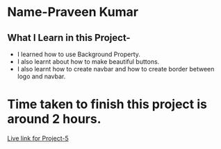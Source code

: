# Name-Praveen Kumar 

 ## What I Learn in this Project-

- I learned how to use Background Property.
- I also learnt about how to make beautiful buttons.
- I also learnt how to create navbar and how to   create border between logo and navbar.

# Time taken to finish this project is around 2 hours.

[Live link for Project-5]()


